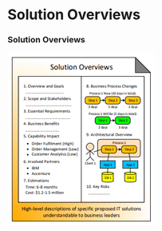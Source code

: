 # Solution Overviews

### Solution Overviews



![Source: eaonapage.com](../../.gitbook/assets/csvlod_outlines_solution_overviews.png)

